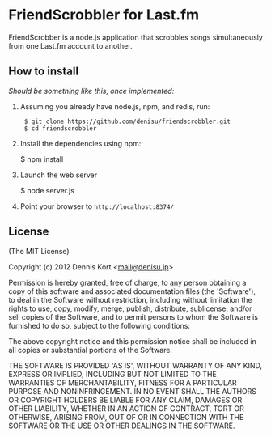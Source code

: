 # FriendScrobbler for Last.fm

FriendScrobber is a node.js application that scrobbles songs simultaneously from one Last.fm account to another. 

## How to install

*Should be something like this, once implemented:*

1. Assuming you already have node.js, npm, and redis, run:

        $ git clone https://github.com/denisu/friendscrobbler.git
        $ cd friendscrobbler

2. Install the dependencies using npm:

	$ npm install

3. Launch the web server

	$ node server.js 

4. Point your browser to `http://localhost:8374/`

## License 

(The MIT License)

Copyright (c) 2012 Dennis Kort &lt;mail@denisu.jp&gt;

Permission is hereby granted, free of charge, to any person obtaining
a copy of this software and associated documentation files (the
'Software'), to deal in the Software without restriction, including
without limitation the rights to use, copy, modify, merge, publish,
distribute, sublicense, and/or sell copies of the Software, and to
permit persons to whom the Software is furnished to do so, subject to
the following conditions:

The above copyright notice and this permission notice shall be
included in all copies or substantial portions of the Software.

THE SOFTWARE IS PROVIDED 'AS IS', WITHOUT WARRANTY OF ANY KIND,
EXPRESS OR IMPLIED, INCLUDING BUT NOT LIMITED TO THE WARRANTIES OF
MERCHANTABILITY, FITNESS FOR A PARTICULAR PURPOSE AND NONINFRINGEMENT.
IN NO EVENT SHALL THE AUTHORS OR COPYRIGHT HOLDERS BE LIABLE FOR ANY
CLAIM, DAMAGES OR OTHER LIABILITY, WHETHER IN AN ACTION OF CONTRACT,
TORT OR OTHERWISE, ARISING FROM, OUT OF OR IN CONNECTION WITH THE
SOFTWARE OR THE USE OR OTHER DEALINGS IN THE SOFTWARE.
